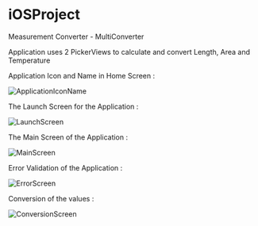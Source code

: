 # iOSProject 
Measurement Converter - MultiConverter 

Application uses 2 PickerViews to calculate and convert Length, Area and Temperature

Application Icon and Name in Home Screen :

![ApplicationIconName](https://cloud.githubusercontent.com/assets/7466913/15964969/6ee13aac-2f1b-11e6-968f-da98638ccf3d.png)

The Launch Screen for the Application : 

![LaunchScreen](https://cloud.githubusercontent.com/assets/7466913/15964968/6ee057e0-2f1b-11e6-93d8-6f535d316809.png)

The Main Screen of the Application : 

![MainScreen](https://cloud.githubusercontent.com/assets/7466913/15964967/6ee0098e-2f1b-11e6-91cf-0ed085d7b44d.png)

Error Validation of the Application : 

![ErrorScreen](https://cloud.githubusercontent.com/assets/7466913/15964966/6ede1fd4-2f1b-11e6-8f1d-aea9aa27ca0a.png)

Conversion of the values :

![ConversionScreen](https://cloud.githubusercontent.com/assets/7466913/15964965/6eddd006-2f1b-11e6-9917-9d641c1edea4.png)
